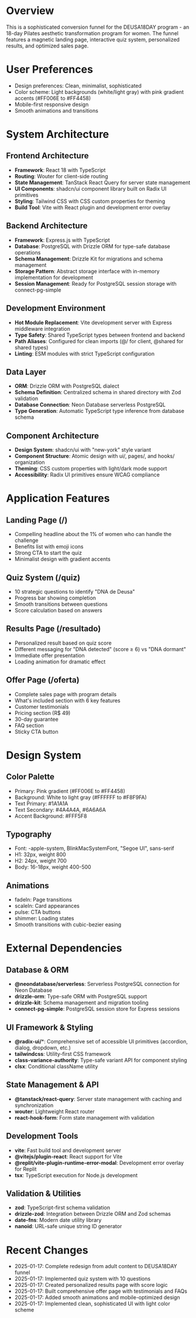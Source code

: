 # Overview

This is a sophisticated conversion funnel for the DEUSA18DAY program - an 18-day Pilates aesthetic transformation program for women. The funnel features a magnetic landing page, interactive quiz system, personalized results, and optimized sales page.

# User Preferences

- Design preferences: Clean, minimalist, sophisticated
- Color scheme: Light backgrounds (white/light gray) with pink gradient accents (#FF006E to #FF4458)
- Mobile-first responsive design
- Smooth animations and transitions

# System Architecture

## Frontend Architecture
- **Framework**: React 18 with TypeScript
- **Routing**: Wouter for client-side routing  
- **State Management**: TanStack React Query for server state management
- **UI Components**: shadcn/ui component library built on Radix UI primitives
- **Styling**: Tailwind CSS with CSS custom properties for theming
- **Build Tool**: Vite with React plugin and development error overlay

## Backend Architecture
- **Framework**: Express.js with TypeScript
- **Database**: PostgreSQL with Drizzle ORM for type-safe database operations
- **Schema Management**: Drizzle Kit for migrations and schema management
- **Storage Pattern**: Abstract storage interface with in-memory implementation for development
- **Session Management**: Ready for PostgreSQL session storage with connect-pg-simple

## Development Environment
- **Hot Module Replacement**: Vite development server with Express middleware integration
- **Type Safety**: Shared TypeScript types between frontend and backend
- **Path Aliases**: Configured for clean imports (@/ for client, @shared for shared types)
- **Linting**: ESM modules with strict TypeScript configuration

## Data Layer
- **ORM**: Drizzle ORM with PostgreSQL dialect
- **Schema Definition**: Centralized schema in shared directory with Zod validation
- **Database Connection**: Neon Database serverless PostgreSQL
- **Type Generation**: Automatic TypeScript type inference from database schema

## Component Architecture
- **Design System**: shadcn/ui with "new-york" style variant
- **Component Structure**: Atomic design with ui/, pages/, and hooks/ organization
- **Theming**: CSS custom properties with light/dark mode support
- **Accessibility**: Radix UI primitives ensure WCAG compliance

# Application Features

## Landing Page (/)
- Compelling headline about the 1% of women who can handle the challenge
- Benefits list with emoji icons
- Strong CTA to start the quiz
- Minimalist design with gradient accents

## Quiz System (/quiz)
- 10 strategic questions to identify "DNA de Deusa"
- Progress bar showing completion
- Smooth transitions between questions
- Score calculation based on answers

## Results Page (/resultado)
- Personalized result based on quiz score
- Different messaging for "DNA detected" (score ≥ 6) vs "DNA dormant"
- Immediate offer presentation
- Loading animation for dramatic effect

## Offer Page (/oferta)
- Complete sales page with program details
- What's included section with 6 key features
- Customer testimonials
- Pricing section (R$ 49)
- 30-day guarantee
- FAQ section
- Sticky CTA button

# Design System

## Color Palette
- Primary: Pink gradient (#FF006E to #FF4458)
- Background: White to light gray (#FFFFFF to #F8F9FA)
- Text Primary: #1A1A1A
- Text Secondary: #4A4A4A, #6A6A6A
- Accent Background: #FFF5F8

## Typography
- Font: -apple-system, BlinkMacSystemFont, "Segoe UI", sans-serif
- H1: 32px, weight 800
- H2: 24px, weight 700
- Body: 16-18px, weight 400-500

## Animations
- fadeIn: Page transitions
- scaleIn: Card appearances
- pulse: CTA buttons
- shimmer: Loading states
- Smooth transitions with cubic-bezier easing

# External Dependencies

## Database & ORM
- **@neondatabase/serverless**: Serverless PostgreSQL connection for Neon Database
- **drizzle-orm**: Type-safe ORM with PostgreSQL support
- **drizzle-kit**: Schema management and migration tooling
- **connect-pg-simple**: PostgreSQL session store for Express sessions

## UI Framework & Styling
- **@radix-ui/***: Comprehensive set of accessible UI primitives (accordion, dialog, dropdown, etc.)
- **tailwindcss**: Utility-first CSS framework
- **class-variance-authority**: Type-safe variant API for component styling
- **clsx**: Conditional className utility

## State Management & API
- **@tanstack/react-query**: Server state management with caching and synchronization
- **wouter**: Lightweight React router
- **react-hook-form**: Form state management with validation

## Development Tools
- **vite**: Fast build tool and development server
- **@vitejs/plugin-react**: React support for Vite
- **@replit/vite-plugin-runtime-error-modal**: Development error overlay for Replit
- **tsx**: TypeScript execution for Node.js development

## Validation & Utilities
- **zod**: TypeScript-first schema validation
- **drizzle-zod**: Integration between Drizzle ORM and Zod schemas
- **date-fns**: Modern date utility library
- **nanoid**: URL-safe unique string ID generator

# Recent Changes

- 2025-01-17: Complete redesign from adult content to DEUSA18DAY funnel
- 2025-01-17: Implemented quiz system with 10 questions
- 2025-01-17: Created personalized results page with score logic
- 2025-01-17: Built comprehensive offer page with testimonials and FAQs
- 2025-01-17: Added smooth animations and mobile-optimized design
- 2025-01-17: Implemented clean, sophisticated UI with light color scheme
